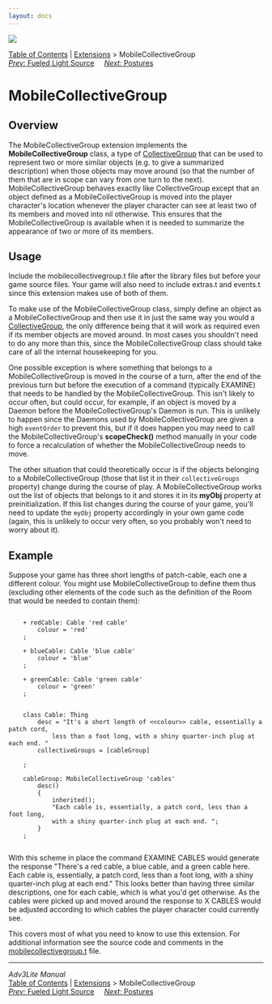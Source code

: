 ```yaml
---
layout: docs
---
```

<div class="topbar">

<img src="../../docs/manual/topbar.jpg" data-border="0" />

</div>

<div class="nav">

<a href="../../docs/manual/toc.html" class="nav">Table of Contents</a> \|
<a href="../../docs/manual/extensions.html" class="nav">Extensions</a> \>
MobileCollectiveGroup  
<span class="navnp"><a href="fueled.html" class="nav"><em>Prev:</em> Fueled Light Source</a>
    <a href="postures.html" class="nav"><em>Next:</em> Postures</a>    
</span>

</div>

<div class="main">

# MobileCollectiveGroup

## Overview

The MobileCollectiveGroup extension implements the
**MobileCollectiveGroup** class, a type of
[CollectiveGroup](../../docs/manual/extra.html#collective) that can be
used to represent two or more similar objects (e.g. to give a summarized
description) when those objects may move around (so that the number of
them that are in scope can vary from one turn to the next).
MobileCollectiveGroup behaves exactly like CollectiveGroup except that
an object defined as a MobileCollectiveGroup is moved into the player
character's location whenever the player character can see at least two
of its members and moved into nil otherwise. This ensures that the
MobileCollectiveGroup is available when it is needed to summarize the
appearance of two or more of its members.

<span id="usage"></span>

## Usage

Include the mobilecollectivegroup.t file after the library files but
before your game source files. Your game will also need to include
extras.t and events.t since this extension makes use of both of them.

To make use of the MobileCollectiveGroup class, simply define an object
as a MobileCollectiveGroup and then use it in just the same way you
would a [CollectiveGroup](../../docs/manual/extra.html#collective), the
only difference being that it will work as required even if its member
objects are moved around. In most cases you shouldn't need to do any
more than this, since the MobileCollectiveGroup class should take care
of all the internal housekeeping for you.

One possible exception is where something that belongs to a
MobileCollectiveGroup is moved in the course of a turn, after the end of
the previous turn but before the execution of a command (typically
EXAMINE) that needs to be handled by the MobileCollectiveGroup. This
isn't likely to occur often, but could occur, for example, if an object
is moved by a Daemon before the MobileCollectiveGroup's Daemon is run.
This is unlikely to happen since the Daemons used by
MobileCollectiveGroup are given a high
`eventOrder` to prevent this, but if it does
happen you may need to call the MobileCollectiveGroup's **scopeCheck()**
method manually in your code to force a recalculation of whether the
MobileCollectiveGroup needs to move.

The other situation that could theoretically occur is if the objects
belonging to a MobileCollectiveGroup (those that list it in their
`collectiveGroups` property) change during the
course of play. A MobileCollectiveGroup works out the list of objects
that belongs to it and stores it in its **myObj** property at
preinitialization. If this list changes during the course of your game,
you'll need to update the `myObj` property
accordingly in your own game code (again, this is unlikely to occur very
often, so you probably won't need to worry about it).

  

## Example

Suppose your game has three short lengths of patch-cable, each one a
different colour. You might use MobileCollectiveGroup to define them
thus (excluding other elements of the code such as the definition of the
Room that would be needed to contain them):

```
     
    + redCable: Cable 'red cable'
        colour = 'red'
    ;

    + blueCable: Cable 'blue cable'
        colour = 'blue'
    ;

    + greenCable: Cable 'green cable'
        colour = 'green'
    ;


    class Cable: Thing
        desc = "It's a short length of <<colour>> cable, essentially a patch cord,
            less than a foot long, with a shiny quarter-inch plug at each end. "
        collectiveGroups = [cableGroup]
        
    ;

    cableGroup: MobileCollectiveGroup 'cables'
        desc()
        {
            inherited();
            "Each cable is, essentially, a patch cord, less than a foot long, 
            with a shiny quarter-inch plug at each end. ";
        }  
    ; 
     
```

With this scheme in place the command EXAMINE CABLES would generate the
response "There's a red cable, a blue cable, and a green cable here.
Each cable is, essentially, a patch cord, less than a foot long, with a
shiny quarter-inch plug at each end." This looks better than having
three similar descriptions, one for each cable, which is what you'd get
otherwise. As the cables were picked up and moved around the response to
X CABLES would be adjusted according to which cables the player
character could currently see.

  

This covers most of what you need to know to use this extension. For
additional information see the source code and comments in the
[mobilecollectivegroup.t](../mobilecollectivegroup.t) file.

</div>

------------------------------------------------------------------------

<div class="navb">

*Adv3Lite Manual*  
<a href="../../docs/manual/toc.html" class="nav">Table of Contents</a> \|
<a href="../../docs/manual/extensions.html" class="nav">Extensions</a> \>
MobileCollectiveGroup  
<span class="navnp"><a href="fueled.html" class="nav"><em>Prev:</em> Fueled Light Source</a>
    <a href="postures.html" class="nav"><em>Next:</em> Postures</a>    
</span>

</div>

